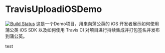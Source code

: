 # TravisUploadiOSDemo
[![Build Status](https://travis-ci.org/Pgyer/TravisUploadiOSDemo.svg?branch=master)](https://travis-ci.org/Pgyer/TravisUploadiOSDemo)
这是一个Demo项目，用来向蒲公英的 iOS 开发者展示如何使用蒲公英 iOS SDK 以及如何使用 Travis CI 对项目进行持续集成并打包签名并发布到蒲公英。


test